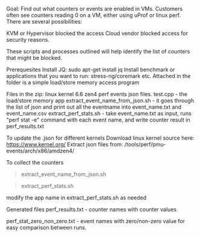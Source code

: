 Goal:
Find out what counters or events are enabled in VMs. Customers often see counters reading 0 on a VM, either using uProf or linux perf. There are several possibilities:

KVM or Hypervisor blocked the access
Cloud vendor blocked access for security reasons.


These scripts and processes outlined will help identify the list of counters that might be blocked.

Prerequesites
Install JQ: sudo apt-get install jq
Install benchmark or applications that you want to run: stress-ng/coremark etc. Attached in the folder is a simple load/store memory access program


Files in the zip:
linux kernel 6.6 zen4 perf events json files.
test.cpp - the load/store memory app
extract_event_name_from_json.sh - it goes through the list of json and print out all the eventname into event_name.txt and event_name.csv
extract_perf_stats.sh - take event_name.txt as input, runs "perf stat -e" command with each event name, and write counter result in perf_results.txt


To update the .json for different kernels
Download linux kernel source here: https://www.kernel.org/
Extract json files from: /tools/perf/pmu-events/arch/x86/amdzen4/


To collect the counters
> extract_event_name_from_json.sh

> extract_perf_stats.sh

modify the app name in extract_perf_stats.sh as needed

Generated files
perf_results.txt - counter names with counter values

perf_stat_zero_non_zero.txt - event names with zero/non-zero value for easy comparison between runs.
